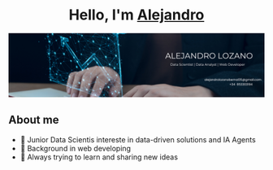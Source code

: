 <div align = center>
<h1 align = center>Hello, I'm <a href= "[www.linkedin.com/in/alejandrolozanobernal>Alejandro](https://www.linkedin.com/in/alejandrolozanobernal/)">Alejandro</a></h1>
</div>
<img src = "Banner Alejandro.png">

## About me
- 🧠 Junior Data Scientis intereste in data-driven solutions and IA Agents
- 🧰 Background in web developing
- 🚀 Always trying to learn and sharing new ideas
